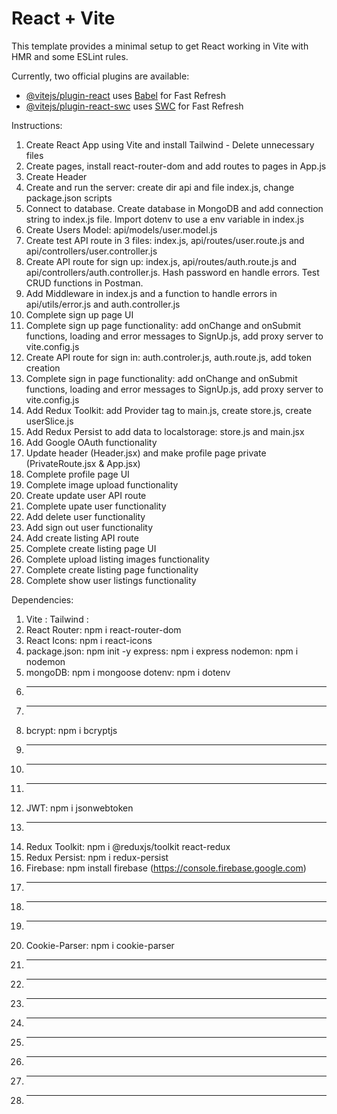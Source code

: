 # React + Vite

This template provides a minimal setup to get React working in Vite with HMR and some ESLint rules.

Currently, two official plugins are available:

- [@vitejs/plugin-react](https://github.com/vitejs/vite-plugin-react/blob/main/packages/plugin-react/README.md) uses [Babel](https://babeljs.io/) for Fast Refresh
- [@vitejs/plugin-react-swc](https://github.com/vitejs/vite-plugin-react-swc) uses [SWC](https://swc.rs/) for Fast Refresh

Instructions:

1. Create React App using Vite and install Tailwind - Delete unnecessary files
2. Create pages, install react-router-dom and add routes to pages in App.js
3. Create Header
4. Create and run the server: create dir api and file index.js, change package.json scripts
5. Connect to database. Create database in MongoDB and add connection string to index.js file.
   Import dotenv to use a env variable in index.js
6. Create Users Model: api/models/user.model.js
7. Create test API route in 3 files: index.js, api/routes/user.route.js and api/controllers/user.controller.js
8. Create API route for sign up: index.js, api/routes/auth.route.js and api/controllers/auth.controller.js. Hash password en handle errors. Test CRUD functions in Postman.
9. Add Middleware in index.js and a function to handle errors in api/utils/error.js and auth.controller.js
10. Complete sign up page UI
11. Complete sign up page functionality: add onChange and onSubmit functions, loading and error messages to SignUp.js, add proxy server to vite.config.js
12. Create API route for sign in: auth.controler.js, auth.route.js, add token creation
13. Complete sign in page functionality: add onChange and onSubmit functions, loading and error messages to SignUp.js, add proxy server to vite.config.js
14. Add Redux Toolkit: add Provider tag to main.js, create store.js, create userSlice.js
15. Add Redux Persist to add data to localstorage: store.js and main.jsx
16. Add Google OAuth functionality
17. Update header (Header.jsx) and make profile page private (PrivateRoute.jsx & App.jsx)
18. Complete profile page UI
19. Complete image upload functionality
20. Create update user API route
21. Complete upate user functionality
22. Add delete user functionality
23. Add sign out user functionality
24. Add create listing API route
25. Complete create listing page UI
26. Complete upload listing images functionality
27. Complete create listing page functionality
28. Complete show user listings functionality

Dependencies:

1. Vite :
   Tailwind :
2. React Router: npm i react-router-dom
3. React Icons: npm i react-icons
4. package.json: npm init -y
   express: npm i express
   nodemon: npm i nodemon
5. mongoDB: npm i mongoose
   dotenv: npm i dotenv
6. ***
7. ***
8. bcrypt: npm i bcryptjs
9. ***
10. ***
11. ***
12. JWT: npm i jsonwebtoken
13. ***
14. Redux Toolkit: npm i @reduxjs/toolkit react-redux
15. Redux Persist: npm i redux-persist
16. Firebase: npm install firebase (https://console.firebase.google.com)
17. ***
18. ***
19. ***
20. Cookie-Parser: npm i cookie-parser
21. ***
22. ***
23. ***
24. ***
25. ***
26. ***
27. ***
28. ***
